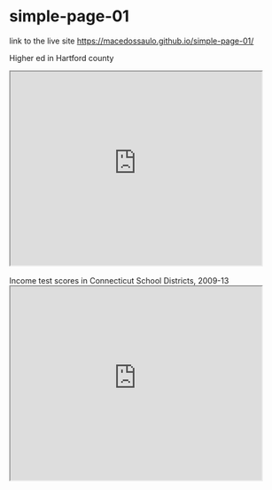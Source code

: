# simple-page-01

link to the live site https://macedossaulo.github.io/simple-page-01/

Higher ed in Hartford county<br>
 <iframe src="https://macedossaulo.github.io/leaflet-map-simple/" width="90%" height="350"></iframe><br>
 <br>
Income test scores in Connecticut School Districts, 2009-13<br>
 <iframe src="https://macedossaulo.github.io/highcharts-scatter-csv/" width="90%" height="350"></iframe><br>
 <br>
